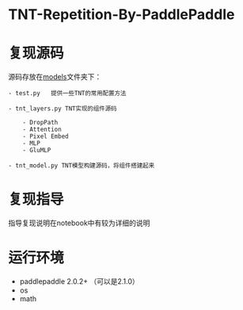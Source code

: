 # TNT-Repetition-By-PaddlePaddle


# 复现源码

源码存放在<a href="https://github.com/cjh3020889729/TNT-Repetition-By-PaddlePaddle/tree/main/models">models</a>文件夹下：

    - test.py   提供一些TNT的常用配置方法
    
    - tnt_layers.py TNT实现的组件源码
        
        - DropPath
        - Attention
        - Pixel Embed
        - MLP
        - GluMLP
    
    - tnt_model.py TNT模型构建源码，将组件搭建起来
    
# 复现指导

指导复现说明在notebook中有较为详细的说明


# 运行环境

* paddlepaddle 2.0.2+ （可以是2.1.0）
* os
* math
